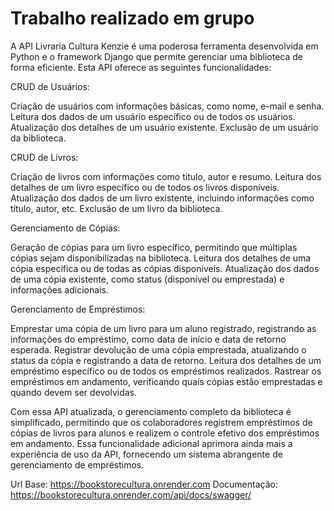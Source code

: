 # Trabalho realizado em grupo

A API Livraria Cultura Kenzie é uma poderosa ferramenta desenvolvida em Python e o framework Django que permite gerenciar uma biblioteca de forma eficiente. Esta API oferece as seguintes funcionalidades:

CRUD de Usuários:

Criação de usuários com informações básicas, como nome, e-mail e senha.
Leitura dos dados de um usuário específico ou de todos os usuários.
Atualização dos detalhes de um usuário existente.
Exclusão de um usuário da biblioteca.

CRUD de Livros:

Criação de livros com informações como título, autor e resumo.
Leitura dos detalhes de um livro específico ou de todos os livros disponíveis.
Atualização dos dados de um livro existente, incluindo informações como título, autor, etc.
Exclusão de um livro da biblioteca.

Gerenciamento de Cópias:

Geração de cópias para um livro específico, permitindo que múltiplas cópias sejam disponibilizadas na biblioteca.
Leitura dos detalhes de uma cópia específica ou de todas as cópias disponíveis.
Atualização dos dados de uma cópia existente, como status (disponível ou emprestada) e informações adicionais.

Gerenciamento de Empréstimos:

Emprestar uma cópia de um livro para um aluno registrado, registrando as informações do empréstimo, como data de início e data de retorno esperada.
Registrar devolução de uma cópia emprestada, atualizando o status da cópia e registrando a data de retorno.
Leitura dos detalhes de um empréstimo específico ou de todos os empréstimos realizados.
Rastrear os empréstimos em andamento, verificando quais cópias estão emprestadas e quando devem ser devolvidas.

Com essa API atualizada, o gerenciamento completo da biblioteca é simplificado, permitindo que os colaboradores registrem empréstimos de cópias de livros para alunos e realizem o controle efetivo dos empréstimos em andamento. Essa funcionalidade adicional aprimora ainda mais a experiência de uso da API, fornecendo um sistema abrangente de gerenciamento de empréstimos.

Url Base: https://bookstorecultura.onrender.com
Documentação: https://bookstorecultura.onrender.com/api/docs/swagger/
